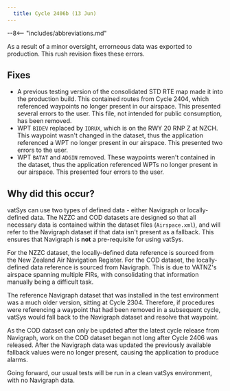 ```yaml
---
  title: Cycle 2406b (13 Jun)
---
```


--8<-- "includes/abbreviations.md"

As a result of a minor oversight, errorneous data was exported to production. This rush revision fixes these errors.

## Fixes

- A previous testing version of the consolidated STD RTE map made it into the production build. This contained routes from Cycle 2404, which referenced waypoints no longer present in our airspace. This presented several errors to the user. This file, not intended for public consumption, has been removed.
- WPT `BIDEV` replaced by `IDRUX`, which is on the RWY 20 RNP Z at NZCH. This waypoint wasn't changed in the dataset, thus the application referenced a WPT no longer present in our airspace. This presented two errors to the user. 
- WPT `BATAT` and `ADGIN` removed. These waypoints weren't contained in the dataset, thus the application referenced WPTs no longer present in our airspace. This presented four errors to the user.

## Why did this occur?

vatSys can use two types of defined data - either Navigraph or locally-defined data. The NZZC and COD datasets are designed so that all necessary data is contained within the dataset files (`Airspace.xml`), and will refer to the Navigraph dataset if that data isn't present as a fallback. This ensures that Navigraph is **not** a pre-requisite for using vatSys.

For the NZZC dataset, the locally-defined data reference is sourced from the New Zealand Air Navigation Register. For the COD dataset, the locally-defined data reference is sourced from Navigraph. This is due to VATNZ's airspace spanning multiple FIRs, with consolidating that information manually being a difficult task. 

The reference Navigraph dataset that was installed in the test environment was a much older version, sitting at Cycle 2304. Therefore, if procedures were referencing a waypoint that had been removed in a subsequent cycle, vatSys would fall back to the Navigraph dataset and resolve that waypoint. 

As the COD dataset can only be updated after the latest cycle release from Navigraph, work on the COD dataset began not long after Cycle 2406 was released. After the Navigraph data was updated the previously available fallback values were no longer present, causing the application to produce alarms.

Going forward, our usual tests will be run in a clean vatSys environment, with no Navigraph data.
